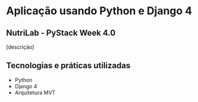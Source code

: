 # Aplicação usando Python e Django 4

## NutriLab - PyStack Week 4.0

[descrição]

## Tecnologias e práticas utilizadas
- Python
- Django 4
- Arquitetura MVT
